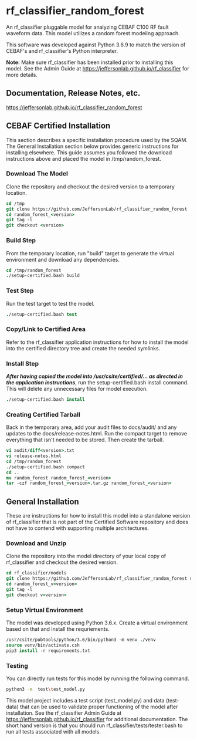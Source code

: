 # rf_classifier_random_forest
An rf_classifier pluggable model for analyzing CEBAF C100 RF fault waveform data.  This model utilizes a random forest modeling approach.

This software was developed against Python 3.6.9 to match the version of CEBAF's and rf_classifier's Python interpreter.

**Note:** Make sure rf_classifier has been installed prior to installing this model.  See the Admin Guide at https://jeffersonlab.github.io/rf_classifier for more details.  

## Documentation, Release Notes, etc.
https://jeffersonlab.github.io/rf_classifier_random_forest

## CEBAF Certified Installation
This section describes a specific installation procedure used by the SQAM.  The General Installation section below provides generic instructions for installing elsewhere.  This guide assumes you followed the download instructions above and placed the model in /tmp/random_forest.

### Download The Model
Clone the repository and checkout the desired version to a temporary location.
```tcsh
cd /tmp
git clone https://github.com/JeffersonLab/rf_classifier_random_forest  random_forest_<version>
cd random_forest_<version>
git tag -l
git checkout <version>
```

### Build Step
From the temporary location, run "build" target to generate the virtual environment and download any dependencies.
```tcsh
cd /tmp/random_forest
./setup-certified.bash build
```

### Test Step
Run the test target to test the model.
```tcsh
./setup-certified.bash test
```

### Copy/Link to Certified Area
Refer to the rf_classifier application instructions for how to install the model into the certified directory tree and create the needed symlinks.

### Install Step
***After having copied the model into /usr/csite/certified/... as directed in the application instructions***, run the setup-certified.bash install command.  This will delete any unnecessary files for model execution.
```tcsh
./setup-certified.bash install
```

### Creating Certified Tarball
Back in the temporary area, add your audit files to docs/audit/ and any updates to the docs/release-notes.html.  Run the compact target to remove everything that isn't needed to be stored.  Then create the tarball.

```tcsh
vi audit/diff<version>.txt
vi release-notes.html
cd /tmp/random_forest
./setup-certified.bash compact
cd ..
mv random_forest random_forest_<version>
tar -czf random_forest_<version>.tar.gz random_forest_<version>
```

## General Installation
These are instructions for how to install this model into a standalone version of rf_classifier that is not part of the Certified Software repository and does not have to contend with supporting multiple architectures.

### Download and Unzip
Clone the repository into the model directory of your local copy of rf_classifier and checkout the desired version.

```tcsh
cd rf_classifier/models
git clone https://github.com/JeffersonLab/rf_classifier_random_forest random_forest_v<version>
cd random_forest_v<version>
git tag -l
git checkout v<version>
```

### Setup Virtual Environment
The model was developed using Python 3.6.x.  Create a virtual environment based on that and install the requriements.
```tcsh
/usr/csite/pubtools/python/3.6/bin/python3 -m venv ./venv
source venv/bin/activate.csh
pip3 install -r requirements.txt
```

### Testing
You can directly run tests for this model by running the following command.
```bash
python3 -m  test\test_model.py
```

This model project includes a test script (test_model.py) and data (test-data) that can be used to validate proper 
functioning of the model after installation.  See the rf_classifier Admin Guide at 
https://jeffersonlab.github.io/rf_classifier for additional documentation.  The short hand version is that you should run 
rf_classifier/tests/tester.bash to run all tests associated with all models.
